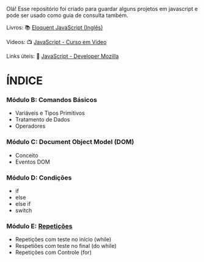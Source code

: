 

Olá! Esse repositório foi criado para guardar alguns projetos em javascript e pode ser usado como guia de consulta também. 

Livros: :books: 
[Eloquent JavaScript (Inglês) ](https://eloquentjavascript.net/)

Videos: :tv:
[JavaScript - Curso em Vídeo](https://youtu.be/1-w1RfGIov4?list=PLHz_AreHm4dlsK3Nr9GVvXCbpQyHQl1o1)

Links úteis: :link:
[JavaScript - Developer Mozilla](https://developer.mozilla.org/pt-BR/docs/Web/JavaScript)

# ÍNDICE

### Módulo B: Comandos Básicos
- Variáveis e Tipos Primitivos
- Tratamento de Dados
- Operadores

### Módulo C: Document Object Model (DOM)
- Conceito
- Eventos DOM

### Módulo D: Condições
- if
- else
- else if
- switch

### Módulo E: [Repetições](https://github.com/Hugocorreaa/JavaScript/blob/main/M%C3%B3dulo%20E%20-%20Repeti%C3%A7%C3%B5es/Readme.md) 
- Repetições com teste no início (while)
- Respetiões com teste no final (do while)
- Repetições com Controle (for)
